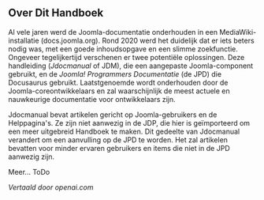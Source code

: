 <!-- Filename: Voorwoord / Display title: Voorwoord -->

## Over Dit Handboek

Al vele jaren werd de Joomla-documentatie onderhouden in een MediaWiki-installatie (docs.joomla.org). Rond 2020 werd het duidelijk dat er iets beters nodig was, met een goede inhoudsopgave en een slimme zoekfunctie. Ongeveer tegelijkertijd verschenen er twee potentiële oplossingen. Deze handleiding (*Jdocmanual* of JDM), die een aangepaste Joomla-component gebruikt, en de *Joomla! Programmers Documentatie* (de JPD) die Docusaurus gebruikt. Laatstgenoemde wordt onderhouden door de Joomla-coreontwikkelaars en zal waarschijnlijk de meest actuele en nauwkeurige documentatie voor ontwikkelaars zijn.

Jdocmanual bevat artikelen gericht op Joomla-gebruikers en de Helppagina's. Ze zijn niet aanwezig in de JDP, die hier is geïmporteerd om een meer uitgebreid Handboek te maken. Dit gedeelte van Jdocmanual verandert om een aanvulling op de JPD te worden. Het zal artikelen bevatten voor minder ervaren gebruikers en items die niet in de JPD aanwezig zijn.

Meer... ToDo

*Vertaald door openai.com*

